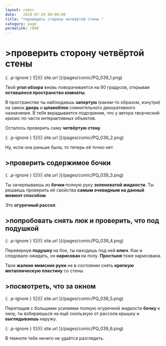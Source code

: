 ```yaml
---
layout: comic
date:   2018-07-29 00:00:00 
title: ">проверить сторону четвёртой стены "
category: page
permalink: /040
---
```

# >проверить сторону четвёртой стены 

{: .p-ignore }
![]({{ site.url }}/pages/comic/PQ_039_1.png)

Твой <strong>угол обзора</strong> вновь поворачивается на 90 градусов, открывая <strong>оставшееся пространство комнаты</strong>. 

В пространстве ты наблюдаешь <strong>запертую </strong>(каким-то образом, изнутри) на замок <strong>дверь </strong>и <strong>шлакоблок </strong>сомнительного декоративного назначения. В тебя вкрадывается подозрение, что у автора творческий кризис по части интерактивных объектов.

Осталось проверить саму <strong>четвёртую стену</strong>.

{: .p-ignore }
![]({{ site.url }}/pages/comic/PQ_039_2.png)

Ну, если она раньше была, то теперь её точно нет.

## >проверить содержимое бочки

{: .p-ignore }
![]({{ site.url }}/pages/comic/PQ_039_3.png)

Ты зачерпываешь из <strong>бочки </strong>полную руку <strong>зеленоватой жидкости</strong>. Ты решаешь проверить её свойства <strong>самым очевидным на данный момент способом</strong>.

Это <strong>огуречный рассол</strong>.

## >попробовать снять люк и проверить, что под подушкой

{: .p-ignore }
![]({{ site.url }}/pages/comic/PQ_039_4.png)

Перевернув <strong>подушку </strong>на бок, ты находишь под ней <strong>ключ</strong>. Как и следовало ожидать, он <strong>нарисован </strong>на полу. <strong>Простыня </strong>тоже нарисована.

Твои <strong>жалкие мимские руки</strong> не в состоянии снять <strong>крепкую металлическую пластину</strong> со стены.

## >посмотреть, что за окном

{: .p-ignore }
![]({{ site.url }}/pages/comic/PQ_039_5.png)

Перетащив с большими усилиями полную огуречной жидкости <strong>бочку</strong> к окну, ты взбираешься на ещё скользкую от рассола крышку и <strong>выглядываешь </strong>наружу.

{: .p-ignore }
![]({{ site.url }}/pages/comic/PQ_039_6.png)

В темноте тебе ничего не удаётся разглядеть.
